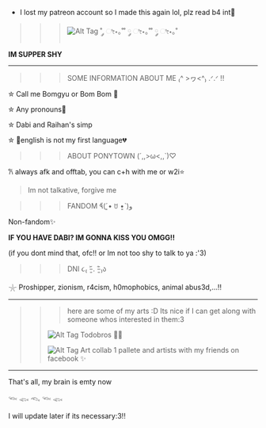 - I lost my patreon account so I made this again lol, plz read b4 int🎐
    >
 >>> ![Alt Tag](https://i.pinimg.com/564x/9a/b1/5f/9ab15f9c6616c8c1982914a8bb84ff82.jpg) ˚ ༘ ೀ⋆｡˚˚ ༘ ೀ⋆｡˚˚ ༘ ೀ⋆｡˚
  >
  **IM SUPPER SHY**
  >

----------------------------------------------------------------------------------------------------------------------------------------------------------------------------------------------
>>>SOME INFORMATION ABOUT ME ₍^ >ヮ<^₎ .ᐟ.ᐟ !!
>
✮ Call me Bomgyu or Bom Bom 🍰
>
✮ Any pronouns🪼
>
✮ Dabi and Raihan's simp 
>
>
✮ 🎀english is not my first language💔
>

>>> ABOUT PONYTOWN (´,,>ω<,,`)♡
>
𐙚 always afk and offtab, you can c+h with me or w2i⭐

 >Im not talkative, forgive me
>

>>>FANDOM ٩̋(ˊ•͈ ꇴ •͈ˋ)و 

>
Non-fandom✨
>
 **IF YOU HAVE DABI? IM GONNA KISS YOU OMGG!!**
>
(if you dont mind that, ofc!! or Im not too shy to talk to ya :'3)
>
>>> DNI  ૮₍ ˃̵͈᷄ . ˂̵͈᷅ ₎ა 
>
𓇼 Proshipper, zionism, r4cism, h0mophobics, animal abus3d,...‼️
>
----------------------------------------------------------------------------------------------------------------------------------------------------------------------------------------
>>> here are some of my arts :D Its nice if I can get along with someone whos interested in them:3
>>>
>>> 
>>![Alt Tag](https://i.pinimg.com/originals/3f/9c/99/3f9c99d2ca776f996d2fb6cd9c65c8d6.png)
>>Todobros 🐍🍰
>>
>>![Alt Tag](https://i.pinimg.com/originals/86/ea/81/86ea8165dc35fc848644a5a0c42a37b0.png)
>> Art collab 1 pallete and artists with my friends on facebook ✨
>>
------------------------------------------------------------------------------------------------------------------------------------------------------------------------------------------
That's all, my brain is emty now
>
   𓆝 𓆟 𓆞 𓆝 𓆟

>
I will update later if its necessary:3!!
